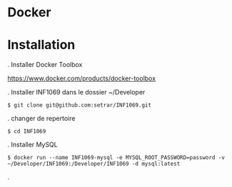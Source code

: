# Docker

# Installation

. Installer Docker Toolbox

https://www.docker.com/products/docker-toolbox

. Installer INF1069 dans le dossier ~/Developer

```
$ git clone git@github.com:setrar/INF1069.git
```

. changer de repertoire

```
$ cd INF1069
```

. Installer MySQL

```
$ docker run --name INF1069-mysql -e MYSQL_ROOT_PASSWORD=password -v ~/Developer/INF1069:/Developer/INF1069 -d mysql:latest 
```

. 
